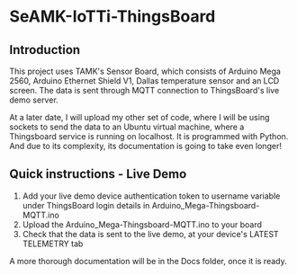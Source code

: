 # SeAMK-IoTTi-ThingsBoard

## Introduction
This project uses TAMK's Sensor Board, which consists of Arduino Mega 2560, Arduino Ethernet Shield V1, Dallas temperature sensor and an LCD screen. The data is sent through MQTT connection to ThingsBoard's live demo server.

At a later date, I will upload my other set of code, where I will be using sockets to send the data to an Ubuntu virtual machine, where a Thingsboard service is running on localhost. It is programmed with Python. And due to its complexity, its documentation is going to take even longer!

## Quick instructions - Live Demo

1. Add your live demo device authentication token to username variable under ThingsBoard login details in Arduino_Mega-Thingsboard-MQTT.ino
2. Upload the Arduino_Mega-Thingsboard-MQTT.ino to your board
3. Check that the data is sent to the live demo, at your device's LATEST TELEMETRY tab

A more thorough documentation will be in the Docs folder, once it is ready.
